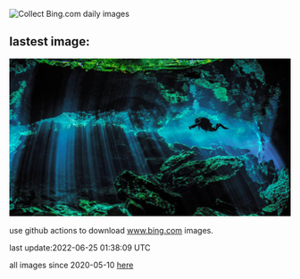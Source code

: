 ![Collect Bing.com daily images](https://github.com/counter2015/bing-daily-images/workflows/Collect%20Bing.com%20daily%20images/badge.svg)
## lastest image:
![](images/CenoteDiver.jpg)

use github actions to download www.bing.com images.

last update:2022-06-25 01:38:09 UTC

all images since 2020-05-10 [here](https://github.com/counter2015/bing-daily-images/tree/master/images) 

